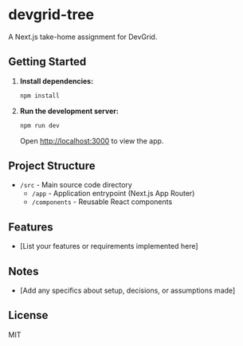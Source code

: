 # devgrid-tree

A Next.js take-home assignment for DevGrid.

## Getting Started

1. **Install dependencies:**
   ```bash
   npm install
   ```
2. **Run the development server:**
   ```bash
   npm run dev
   ```
   Open [http://localhost:3000](http://localhost:3000) to view the app.

## Project Structure

- `/src` - Main source code directory
  - `/app` - Application entrypoint (Next.js App Router)
  - `/components` - Reusable React components

## Features

- [List your features or requirements implemented here]

## Notes

- [Add any specifics about setup, decisions, or assumptions made]

## License

MIT
